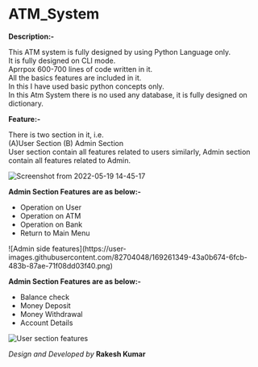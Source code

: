 <h1>ATM_System</h1>
<b>Description:-</b>
<p>This ATM system is fully designed by using Python Language only.</br>It is fully designed on CLI mode.</br> Aprrpox 600-700 lines of code written in it.</br> All the basics features are included in it.</br> In this I have used basic python concepts only.</br>In this Atm System there is no used any database, it is fully designed on dictionary.</p>

<b>Feature:-</b>
<p>There is two section in it, i.e.</br>(A)User Section (B) Admin Section </br>User section contain all features related to users similarly, Admin section contain all features related to Admin.</p>

![Screenshot from 2022-05-19 14-45-17](https://user-images.githubusercontent.com/82704048/169259121-474e4c70-757a-4b68-a870-0021df3e27b7.png)

<b>Admin Section Features are as below:- </b>
<ul>
  <li>Operation on User</li>
  <li>Operation on ATM </li>
  <li>Operation on Bank</li>
  <li>Return to Main Menu</li>
  
</ul>![Admin side features](https://user-images.githubusercontent.com/82704048/169261349-43a0b674-6fcb-483b-87ae-71f08dd03f40.png)

<b>Admin Section Features are as below:- </b>
<ul>
  <li>Balance check</li>
  <li>Money Deposit </li>
  <li>Money Withdrawal</li>
  <li>Account Details</li>
</ul>

![User section features](https://user-images.githubusercontent.com/82704048/169260915-91d9913a-87a3-42ea-99b5-f86c521b3c3b.png)

<p><i>Design and Developed by </i><b> Rakesh Kumar</b></p>
